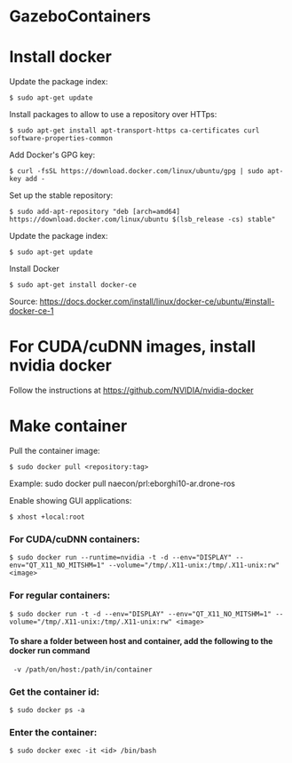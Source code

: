 # GazeboContainers
# Install docker

Update the package index:
```
$ sudo apt-get update
```

Install packages to allow to use a repository over HTTps:
```
$ sudo apt-get install apt-transport-https ca-certificates curl software-properties-common
```

Add Docker's GPG key:
```
$ curl -fsSL https://download.docker.com/linux/ubuntu/gpg | sudo apt-key add -
```

Set up the stable repository:
```
$ sudo add-apt-repository "deb [arch=amd64] https://download.docker.com/linux/ubuntu $(lsb_release -cs) stable"
 ``` 
 
 Update the package index:
 ```
$ sudo apt-get update
```

Install Docker
```
$ sudo apt-get install docker-ce
```

Source: https://docs.docker.com/install/linux/docker-ce/ubuntu/#install-docker-ce-1

# For CUDA/cuDNN images, install nvidia docker

Follow the instructions at https://github.com/NVIDIA/nvidia-docker


# Make container


Pull the container image:
```
$ sudo docker pull <repository:tag>
```
Example: sudo docker pull naecon/prl:eborghi10-ar.drone-ros


Enable showing GUI applications:
```
$ xhost +local:root
```

### For CUDA/cuDNN containers:
```
$ sudo docker run --runtime=nvidia -t -d --env="DISPLAY" --env="QT_X11_NO_MITSHM=1" --volume="/tmp/.X11-unix:/tmp/.X11-unix:rw" <image>
```
### For regular containers:
```
$ sudo docker run -t -d --env="DISPLAY" --env="QT_X11_NO_MITSHM=1" --volume="/tmp/.X11-unix:/tmp/.X11-unix:rw" <image>
```

#### To share a folder between host and container, add the following to the docker run command
```
 -v /path/on/host:/path/in/container
```
### Get the container id:
```
$ sudo docker ps -a
```
### Enter the container:
```
$ sudo docker exec -it <id> /bin/bash
```
